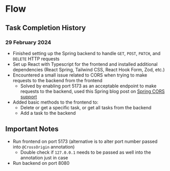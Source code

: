 # Flow

## Task Completion History

### 29 February 2024

- Finished setting up the Spring backend to handle `GET`, `POST`, `PATCH`, and `DELETE` HTTP requests
- Set up React with Typescript for the frontend and installed additional dependencies (React Spring, Tailwind CSS, React Hook Form, Zod, etc.)
- Encountered a small issue related to CORS when trying to make requests to the backend from the frontend
    - Solved by enabling port 5173 as an acceptable endpoint to make requests to the backend, used this Spring blog post on [Spring CORS support](https://spring.io/blog/2015/06/08/cors-support-in-spring-framework)
- Added basic methods to the frontend to:
    - Delete or get a specific task, or get all tasks from the backend
    - Add a task to the backend

## Important Notes
- Run frontend on port 5173 (alternative is to alter port number passed into `@CrossOrigin` annotation)
    - Double check if `127.0.0.1` needs to be passed as well into the annotation just in case
- Run backend on port 8080